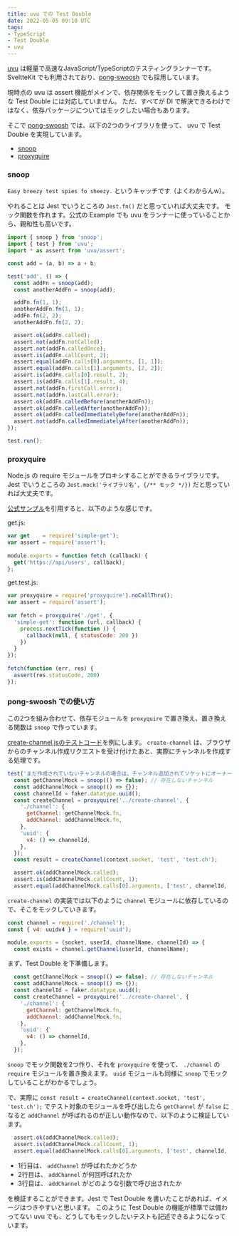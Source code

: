 ```yaml
---
title: uvu での Test Double 
date: 2022-05-05 09:10 UTC
tags: 
- TypeScript
- Test Double
- uvu
---
```


[uvu](https://github.com/lukeed/uvu) は軽量で高速なJavaScript/TypeScriptのテスティングランナーです。
SveltteKit でも利用されており、[pong-swoosh](https://its-succ.github.io/pong-swoosh/) でも採用しています。

現時点の uvu は assert 機能がメインで、依存関係をモックして置き換えるような Test Double には対応していません。
ただ、すべてが DI で解決できるわけではなく、依存パッケージについてはモックしたい場合もあります。

そこで [pong-swoosh](https://its-succ.github.io/pong-swoosh/) では、以下の2つのライブラリを使って、 uvu で Test Double を実現しています。

- [snoop](https://www.npmjs.com/package/snoop)
- [proxyquire](https://www.npmjs.com/package/proxyquire)

### snoop

`Easy breezy test spies fo sheezy.` というキャッチです（よくわからんw）。

やれることは Jest でいうところの `Jest.fn()` だと思っていれば大丈夫です。
モック関数を作れます。公式の Example でも uvu をランナーに使っていることから、親和性も高いです。

```javascript
import { snoop } from 'snoop';
import { test } from 'uvu';
import * as assert from 'uvu/assert';

const add = (a, b) => a + b;

test('add', () => {
  const addFn = snoop(add);
  const anotherAddFn = snoop(add);

  addFn.fn(1, 1);
  anotherAddFn.fn(1, 1);
  addFn.fn(2, 2);
  anotherAddFn.fn(2, 2);

  assert.ok(addFn.called);
  assert.not(addFn.notCalled);
  assert.not(addFn.calledOnce);
  assert.is(addFn.callCount, 2);
  assert.equal(addFn.calls[0].arguments, [1, 1]);
  assert.equal(addFn.calls[1].arguments, [2, 2]);
  assert.is(addFn.calls[0].result, 2);
  assert.is(addFn.calls[1].result, 4);
  assert.not(addFn.firstCall.error);
  assert.not(addFn.lastCall.error);
  assert.ok(addFn.calledBefore(anotherAddFn));
  assert.ok(addFn.calledAfter(anotherAddFn));
  assert.ok(addFn.calledImmediatelyBefore(anotherAddFn));
  assert.not(addFn.calledImmediatelyAfter(anotherAddFn));
});

test.run();
```

### proxyquire

Node.js の require モジュールをプロキシすることができるライブラリです。
Jest でいうところの `Jest.mock('ライブラリ名', {/** モック */})` だと思っていれば大丈夫です。

[公式サンプル](https://www.npmjs.com/package/proxyquire)を引用すると、以下のような感じです。

get.js:

```javascript
var get    = require('simple-get');
var assert = require('assert');
 
module.exports = function fetch (callback) {
  get('https://api/users', callback);
};
```

get.test.js:

```javascript
var proxyquire = require('proxyquire').noCallThru();
var assert = require('assert');
 
var fetch = proxyquire('./get', {
  'simple-get': function (url, callback) {
    process.nextTick(function () {
      callback(null, { statusCode: 200 })
    })
  }
});
 
fetch(function (err, res) {
  assert(res.statusCode, 200)
});
```

### pong-swoosh での使い方

この2つを組み合わせて、依存モジュールを `proxyquire` で置き換え、置き換える関数は `snoop` で作っています。

[create-channel.jsのテストコード](https://github.com/its-succ/pong-swoosh/blob/main/server/tests/create-channel.js)を例にします。
`create-channel` は、ブラウザからのチャンネル作成リクエストを受け付けたあと、実際にチャンネルを作成する処理です。

```javascript
test('まだ作成されていないチャンネルの場合は、チャンネル追加されてソケットにオーナー登録されること', (context) => {
  const getChannelMock = snoop(() => false); // 存在しないチャンネル
  const addChannelMock = snoop(() => {});
  const channelId = faker.datatype.uuid();
  const createChannel = proxyquire('../create-channel', {
    './channel': {
      getChannel: getChannelMock.fn,
      addChannel: addChannelMock.fn,
    },
    'uuid': {
      v4: () => channelId,
    },
  });
  const result = createChannel(context.socket, 'test', 'test.ch');

  assert.ok(addChannelMock.called);
  assert.is(addChannelMock.callCount, 1);
  assert.equal(addChannelMock.calls[0].arguments, ['test', channelId, 'test.ch']);
```

`create-channel` の実装では以下のように `channel` モジュールに依存しているので、そこをモックしていきます。

```javascript
const channel = require('./channel');
const { v4: uuidv4 } = require('uuid');

module.exports = (socket, userId, channelName, channelId) => {
  const exists = channel.getChannel(userId, channelName);
```

まず、Test Double を下準備します。

```javascript
  const getChannelMock = snoop(() => false); // 存在しないチャンネル
  const addChannelMock = snoop(() => {});
  const channelId = faker.datatype.uuid();
  const createChannel = proxyquire('../create-channel', {
    './channel': {
      getChannel: getChannelMock.fn,
      addChannel: addChannelMock.fn,
    },
    'uuid': {
      v4: () => channelId,
    },
  });
```

`snoop` でモック関数を2つ作り、それを `proxyquire` を使って、 `./channel` の `require` モジュールを置き換えます。
`uuid` モジュールも同様に `snoop` でモックしていることがわかるでしょう。

で、実際に `const result = createChannel(context.socket, 'test', 'test.ch');` でテスト対象のモジュールを呼び出したら
`getChannel` が `false` になると `addChannel` が呼ばれるのが正しい動作なので、以下のように検証しています。

```javascript
  assert.ok(addChannelMock.called);
  assert.is(addChannelMock.callCount, 1);
  assert.equal(addChannelMock.calls[0].arguments, ['test', channelId, 'test.ch']);
```

- 1行目は、 `addChannel` が呼ばれたかどうか
- 2行目は、 `addChannel` が何回呼ばれたか
- 3行目は、 `addChannel` がどのような引数で呼び出されたか

を検証することができます。Jest で Test Double を書いたことがあれば、イメージはつきやすいと思います。
このように Test Double の機能が標準では備わってない uvu でも、どうしてもモックしたいテストも記述できるようになっています。
